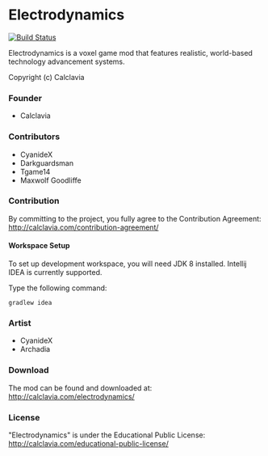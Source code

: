Electrodynamics
======
[![Build Status](https://img.shields.io/travis/calclavia/Electrodynamics.svg?style=flat-square)](https://travis-ci.org/calclavia/Electrodynamics)

Electrodynamics is a voxel game mod that features realistic, world-based technology advancement systems.

Copyright (c) Calclavia

### Founder
* Calclavia

### Contributors
* CyanideX
* Darkguardsman
* Tgame14
* Maxwolf Goodliffe

### Contribution
By committing to the project, you fully agree to the Contribution Agreement:
http://calclavia.com/contribution-agreement/

#### Workspace Setup
To set up development workspace, you will need JDK 8 installed. Intellij IDEA is currently supported.

Type the following command:
```
gradlew idea
```

### Artist
* CyanideX
* Archadia

### Download
The mod can be found and downloaded at: http://calclavia.com/electrodynamics/

### License
"Electrodynamics" is under the Educational Public License: http://calclavia.com/educational-public-license/
